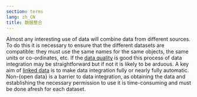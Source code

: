 ```yaml
---
section: terms
lang: zh_CN
title: 数据整合
---
```


Almost any interesting use of data will combine data from different sources. To do this it is necessary to ensure that the different datasets are compatible: they must use the same names for the same objects, the same units or co-ordinates, etc. If the [data quality](/glossary/en/terms/data-quality/) is good this process of data integration may be straightforward but if not it is likely to be arduous. A key aim of [linked data](/glossary/en/terms/linked-data/) is to make data integration fully or nearly fully automatic. Non-{open data} is a barrier to data integration, as obtaining the data and establishing the necessary permission to use it is time-consuming and must be done afresh for each dataset.